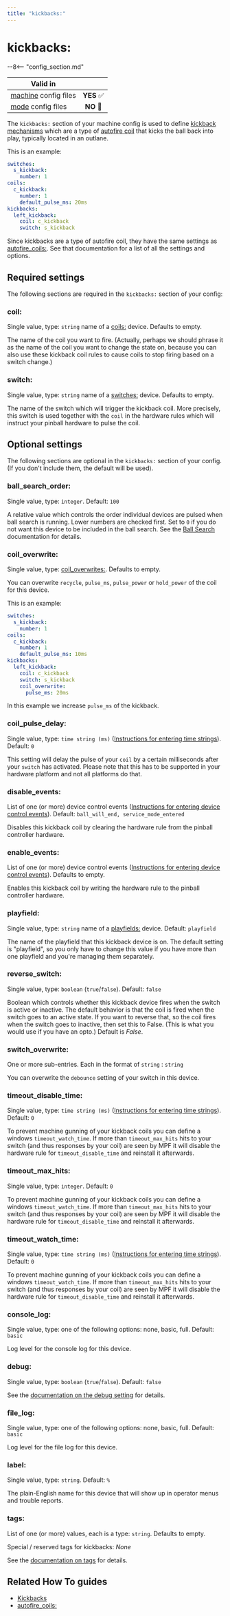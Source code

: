 ```yaml
---
title: "kickbacks:"
---
```


# kickbacks:


--8<-- "config_section.md"

| Valid in | |
|-----|:----:|
|[machine](instructions/machine_config.md) config files |**YES** :white_check_mark:|
|[mode](instructions/mode_config.md) config files|**NO** :no_entry_sign:|

The `kickbacks:` section of your machine config is used to define
[kickback mechanisms](../mechs/kickbacks.md) which are a type of
[autofire coil](../mechs/autofire_coils.md) that kicks the ball back into play, typically located in an
outlane.

This is an example:

``` yaml
switches:
  s_kickback:
    number: 1
coils:
  c_kickback:
    number: 1
    default_pulse_ms: 20ms
kickbacks:
  left_kickback:
    coil: c_kickback
    switch: s_kickback
```

Since kickbacks are a type of autofire coil, they have the same settings
as [autofire_coils:](autofire_coils.md). See that
documentation for a list of all the settings and options.

## Required settings

The following sections are required in the `kickbacks:` section of your
config:

### coil:

Single value, type: `string` name of a [coils:](coils.md) device. Defaults to empty.

The name of the coil you want to fire. (Actually, perhaps we should
phrase it as the name of the coil you want to change the state on,
because you can also use these kickback coil rules to cause coils to
stop firing based on a switch change.)

### switch:

Single value, type: `string` name of a
[switches:](switches.md) device. Defaults to
empty.

The name of the switch which will trigger the kickback coil. More
precisely, this switch is used together with the `coil` in the hardware
rules which will instruct your pinball hardware to pulse the coil.

## Optional settings

The following sections are optional in the `kickbacks:` section of your
config. (If you don't include them, the default will be used).

### ball_search_order:

Single value, type: `integer`. Default: `100`

A relative value which controls the order individual devices are pulsed
when ball search is running. Lower numbers are checked first. Set to `0`
if you do not want this device to be included in the ball search. See
the [Ball Search](../game_logic/ball_search/index.md)
documentation for details.

### coil_overwrite:

Single value, type:
[coil_overwrites:](coil_overwrites.md).
Defaults to empty.

You can overwrite `recycle`, `pulse_ms`, `pulse_power` or `hold_power`
of the coil for this device.

This is an example:

``` yaml
switches:
  s_kickback:
    number: 1
coils:
  c_kickback:
    number: 1
    default_pulse_ms: 10ms
kickbacks:
  left_kickback:
    coil: c_kickback
    switch: s_kickback
    coil_overwrite:
      pulse_ms: 20ms
```

In this example we increase `pulse_ms` of the kickback.

### coil_pulse_delay:

Single value, type: `time string (ms)`
([Instructions for entering time strings](instructions/time_strings.md)). Default: `0`

This setting will delay the pulse of your `coil` by a certain
milliseconds after your `switch` has activated. Please note that this
has to be supported in your hardware platform and not all platforms do
that.

### disable_events:

List of one (or more) device control events
([Instructions for entering device control events](instructions/device_control_events.md)). Default: `ball_will_end, service_mode_entered`

Disables this kickback coil by clearing the hardware rule from the
pinball controller hardware.

### enable_events:

List of one (or more) device control events
([Instructions for entering device control events](instructions/device_control_events.md)). Defaults to empty.

Enables this kickback coil by writing the hardware rule to the pinball
controller hardware.

### playfield:

Single value, type: `string` name of a
[playfields:](playfields.md) device. Default:
`playfield`

The name of the playfield that this kickback device is on. The default
setting is "playfield", so you only have to change this value if you
have more than one playfield and you're managing them separately.

### reverse_switch:

Single value, type: `boolean` (`true`/`false`). Default: `false`

Boolean which controls whether this kickback device fires when the
switch is active or inactive. The default behavior is that the coil is
fired when the switch goes to an active state. If you want to reverse
that, so the coil fires when the switch goes to inactive, then set this
to False. (This is what you would use if you have an opto.) Default is
*False*.

### switch_overwrite:

One or more sub-entries. Each in the format of `string` : `string`

You can overwrite the `debounce` setting of your switch in this device.

### timeout_disable_time:

Single value, type: `time string (ms)`
([Instructions for entering time strings](instructions/time_strings.md)). Default: `0`

To prevent machine gunning of your kickback coils you can define a
windows `timeout_watch_time`. If more than `timeout_max_hits` hits to
your switch (and thus responses by your coil) are seen by MPF it will
disable the hardware rule for `timeout_disable_time` and reinstall it
afterwards.

### timeout_max_hits:

Single value, type: `integer`. Default: `0`

To prevent machine gunning of your kickback coils you can define a
windows `timeout_watch_time`. If more than `timeout_max_hits` hits to
your switch (and thus responses by your coil) are seen by MPF it will
disable the hardware rule for `timeout_disable_time` and reinstall it
afterwards.

### timeout_watch_time:

Single value, type: `time string (ms)`
([Instructions for entering time strings](instructions/time_strings.md)). Default: `0`

To prevent machine gunning of your kickback coils you can define a
windows `timeout_watch_time`. If more than `timeout_max_hits` hits to
your switch (and thus responses by your coil) are seen by MPF it will
disable the hardware rule for `timeout_disable_time` and reinstall it
afterwards.

### console_log:

Single value, type: one of the following options: none, basic, full.
Default: `basic`

Log level for the console log for this device.

### debug:

Single value, type: `boolean` (`true`/`false`). Default: `false`

See the
[documentation on the debug setting](instructions/debug.md) for details.

### file_log:

Single value, type: one of the following options: none, basic, full.
Default: `basic`

Log level for the file log for this device.

### label:

Single value, type: `string`. Default: `%`

The plain-English name for this device that will show up in operator
menus and trouble reports.

### tags:

List of one (or more) values, each is a type: `string`. Defaults to
empty.

Special / reserved tags for kickbacks: *None*

See the
[documentation on tags](instructions/tags.md) for details.

## Related How To guides

* [Kickbacks](../mechs/kickbacks.md)
* [autofire_coils:](autofire_coils.md)
